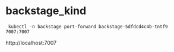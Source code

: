 # backstage_kind



```
 kubectl -n backstage port-forward backstage-5dfdcd4c4b-tntf9 7007:7007
```

http://localhost:7007
